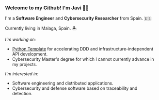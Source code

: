 ### Welcome to my Github! I'm Javi 👋🏻

I'm a **Software Engineer** and **Cybersecurity Researcher** from Spain. 🇪🇸

Currently living in Malaga, Spain. 🏝

_I'm working on:_

* [Python Template](https://github.com/jparadadev/python-ddd-skeleton) for accelerating DDD and infrastructure-independent API development.
* Cybersecurity Master's degree for which I cannot currently advance in my projects.

_I'm interested in:_

* Software engineering and distributed applications.
* Cybersecurity and defense software based on traceability and detection.
